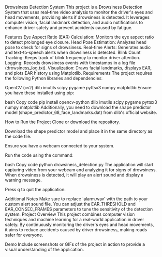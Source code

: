 Drowsiness Detection System
This project is a Drowsiness Detection System that uses real-time video analysis to monitor the driver's eyes and head movements, providing alerts if drowsiness is detected. It leverages computer vision, facial landmark detection, and audio notifications to enhance driver safety and prevent accidents caused by fatigue.

Features
Eye Aspect Ratio (EAR) Calculation: Monitors the eye aspect ratio to detect prolonged eye closure.
Head Pose Estimation: Analyzes head pose to check for signs of drowsiness.
Real-time Alerts: Generates audio and text-to-speech alerts when drowsiness is detected.
Blink Count Tracking: Keeps track of blink frequency to monitor driver attention.
Logging: Records drowsiness events with timestamps in a log file (drowsiness_log.txt).
Visualization: Draws facial landmarks, displays EAR, and plots EAR history using Matplotlib.
Requirements
The project requires the following Python libraries and dependencies:

OpenCV (cv2)
dlib
imutils
scipy
pygame
pyttsx3
numpy
matplotlib
Ensure you have these installed using pip:

bash
Copy code
pip install opencv-python dlib imutils scipy pygame pyttsx3 numpy matplotlib
Additionally, you need to download the shape predictor model (shape_predictor_68_face_landmarks.dat) from dlib's official website.

How to Run the Project
Clone or download the repository.

Download the shape predictor model and place it in the same directory as the code file.

Ensure you have a webcam connected to your system.

Run the code using the command:

bash
Copy code
python drowsiness_detection.py
The application will start capturing video from your webcam and analyzing it for signs of drowsiness. When drowsiness is detected, it will play an alert sound and display a warning message.

Press q to quit the application.

Additional Notes
Make sure to replace 'alarm.wav' with the path to your custom alert sound file.
You can adjust the EAR_THRESHOLD and EAR_CONSEC_FRAMES parameters to tune the sensitivity of the detection system.
Project Overview
This project combines computer vision techniques and machine learning for a real-world application in driver safety. By continuously monitoring the driver's eyes and head movements, it aims to reduce accidents caused by driver drowsiness, making roads safer for everyone.

Demo
Include screenshots or GIFs of the project in action to provide a visual understanding of the application.